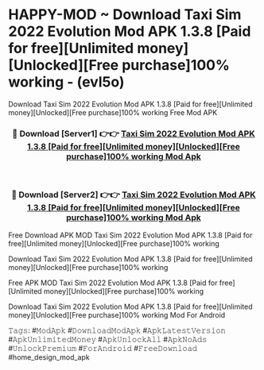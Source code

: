 # HAPPY-MOD ~ Download Taxi Sim 2022 Evolution Mod APK 1.3.8 [Paid for free][Unlimited money][Unlocked][Free purchase]100% working - (evl5o)
Download Taxi Sim 2022 Evolution Mod APK 1.3.8 [Paid for free][Unlimited money][Unlocked][Free purchase]100% working Free Mod APK

<div align="center">
<h3>🔴 Download [Server1] 👉👉 <a href="https://apk-comot.site?title=Taxi_Sim_2022_Evolution_Mod_APK_1.3.8_[Paid_for_free][Unlimited_money][Unlocked][Free_purchase]100%_working">Taxi Sim 2022 Evolution Mod APK 1.3.8 [Paid for free][Unlimited money][Unlocked][Free purchase]100% working Mod Apk</a></h3><br>

<h3>🔴 Download [Server2] 👉👉 <a href="https://apk-comot.site?title=Taxi_Sim_2022_Evolution_Mod_APK_1.3.8_[Paid_for_free][Unlimited_money][Unlocked][Free_purchase]100%_working">Taxi Sim 2022 Evolution Mod APK 1.3.8 [Paid for free][Unlimited money][Unlocked][Free purchase]100% working Mod Apk</a></h3>
</div>


Free Download APK MOD Taxi Sim 2022 Evolution Mod APK 1.3.8 [Paid for free][Unlimited money][Unlocked][Free purchase]100% working

Download Taxi Sim 2022 Evolution Mod APK 1.3.8 [Paid for free][Unlimited money][Unlocked][Free purchase]100% working 

Free APK MOD Taxi Sim 2022 Evolution Mod APK 1.3.8 [Paid for free][Unlimited money][Unlocked][Free purchase]100% working 

Download Taxi Sim 2022 Evolution Mod APK 1.3.8 [Paid for free][Unlimited money][Unlocked][Free purchase]100% working Mod For Android

𝚃𝚊𝚐𝚜: #𝙼𝚘𝚍𝙰𝚙𝚔 #𝙳𝚘𝚠𝚗𝚕𝚘𝚊𝚍𝙼𝚘𝚍𝙰𝚙𝚔 #𝙰𝚙𝚔𝙻𝚊𝚝𝚎𝚜𝚝𝚅𝚎𝚛𝚜𝚒𝚘𝚗 #𝙰𝚙𝚔𝚄𝚗𝚕𝚒𝚖𝚒𝚝𝚎𝚍𝙼𝚘𝚗𝚎𝚢 #𝙰𝚙𝚔𝚄𝚗𝚕𝚘𝚌𝚔𝙰𝚕𝚕 #𝙰𝚙𝚔𝙽𝚘𝙰𝚍𝚜 #𝚄𝚗𝚕𝚘𝚌𝚔𝙿𝚛𝚎𝚖𝚒𝚞𝚖 #𝙵𝚘𝚛𝙰𝚗𝚍𝚛𝚘𝚒𝚍 #𝙵𝚛𝚎𝚎𝙳𝚘𝚠𝚗𝚕𝚘𝚊𝚍 #home_design_mod_apk